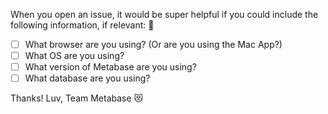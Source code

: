 When you open an issue, it would be super helpful if you could include the following information, if relevant: :100:
- [ ] What browser are you using? (Or are you using the Mac App?)
- [ ] What OS are you using?
- [ ] What version of Metabase are you using?
- [ ] What database are you using?
 
Thanks! Luv, Team Metabase :heart_eyes_cat:
